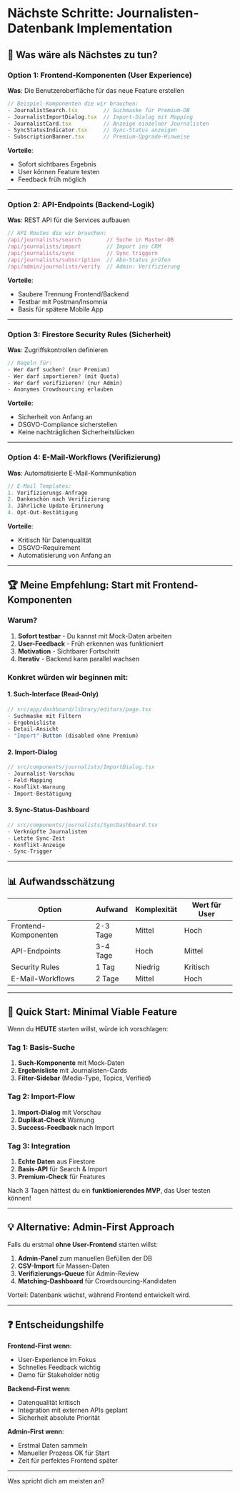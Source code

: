# Nächste Schritte: Journalisten-Datenbank Implementation

## 🎯 Was wäre als Nächstes zu tun?

### Option 1: Frontend-Komponenten (User Experience)
**Was**: Die Benutzeroberfläche für das neue Feature erstellen

```typescript
// Beispiel-Komponenten die wir brauchen:
- JournalistSearch.tsx        // Suchmaske für Premium-DB
- JournalistImportDialog.tsx  // Import-Dialog mit Mapping
- JournalistCard.tsx          // Anzeige einzelner Journalisten
- SyncStatusIndicator.tsx     // Sync-Status anzeigen
- SubscriptionBanner.tsx      // Premium-Upgrade-Hinweise
```

**Vorteile**:
- Sofort sichtbares Ergebnis
- User können Feature testen
- Feedback früh möglich

---

### Option 2: API-Endpoints (Backend-Logik)
**Was**: REST API für die Services aufbauen

```typescript
// API Routes die wir brauchen:
/api/journalists/search        // Suche in Master-DB
/api/journalists/import        // Import ins CRM
/api/journalists/sync          // Sync triggern
/api/journalists/subscription  // Abo-Status prüfen
/api/admin/journalists/verify  // Admin: Verifizierung
```

**Vorteile**:
- Saubere Trennung Frontend/Backend
- Testbar mit Postman/Insomnia
- Basis für spätere Mobile App

---

### Option 3: Firestore Security Rules (Sicherheit)
**Was**: Zugriffskontrollen definieren

```javascript
// Regeln für:
- Wer darf suchen? (nur Premium)
- Wer darf importieren? (mit Quota)
- Wer darf verifizieren? (nur Admin)
- Anonymes Crowdsourcing erlauben
```

**Vorteile**:
- Sicherheit von Anfang an
- DSGVO-Compliance sicherstellen
- Keine nachträglichen Sicherheitslücken

---

### Option 4: E-Mail-Workflows (Verifizierung)
**Was**: Automatisierte E-Mail-Kommunikation

```typescript
// E-Mail Templates:
1. Verifizierungs-Anfrage
2. Dankeschön nach Verifizierung
3. Jährliche Update-Erinnerung
4. Opt-Out-Bestätigung
```

**Vorteile**:
- Kritisch für Datenqualität
- DSGVO-Requirement
- Automatisierung von Anfang an

---

## 🏆 Meine Empfehlung: Start mit Frontend-Komponenten

### Warum?
1. **Sofort testbar** - Du kannst mit Mock-Daten arbeiten
2. **User-Feedback** - Früh erkennen was funktioniert
3. **Motivation** - Sichtbarer Fortschritt
4. **Iterativ** - Backend kann parallel wachsen

### Konkret würden wir beginnen mit:

#### 1. Such-Interface (Read-Only)
```typescript
// src/app/dashboard/library/editors/page.tsx
- Suchmaske mit Filtern
- Ergebnisliste
- Detail-Ansicht
- "Import"-Button (disabled ohne Premium)
```

#### 2. Import-Dialog
```typescript
// src/components/journalists/ImportDialog.tsx
- Journalist-Vorschau
- Feld-Mapping
- Konflikt-Warnung
- Import-Bestätigung
```

#### 3. Sync-Status-Dashboard
```typescript
// src/components/journalists/SyncDashboard.tsx
- Verknüpfte Journalisten
- Letzte Sync-Zeit
- Konflikt-Anzeige
- Sync-Trigger
```

---

## 📊 Aufwandsschätzung

| Option | Aufwand | Komplexität | Wert für User |
|--------|---------|-------------|---------------|
| Frontend-Komponenten | 2-3 Tage | Mittel | Hoch |
| API-Endpoints | 3-4 Tage | Hoch | Mittel |
| Security Rules | 1 Tag | Niedrig | Kritisch |
| E-Mail-Workflows | 2 Tage | Mittel | Hoch |

---

## 🚀 Quick Start: Minimal Viable Feature

Wenn du **HEUTE** starten willst, würde ich vorschlagen:

### Tag 1: Basis-Suche
1. **Such-Komponente** mit Mock-Daten
2. **Ergebnisliste** mit Journalisten-Cards
3. **Filter-Sidebar** (Media-Type, Topics, Verified)

### Tag 2: Import-Flow
1. **Import-Dialog** mit Vorschau
2. **Duplikat-Check** Warnung
3. **Success-Feedback** nach Import

### Tag 3: Integration
1. **Echte Daten** aus Firestore
2. **Basis-API** für Search & Import
3. **Premium-Check** für Features

Nach 3 Tagen hättest du ein **funktionierendes MVP**, das User testen können!

---

## 💡 Alternative: Admin-First Approach

Falls du erstmal **ohne User-Frontend** starten willst:

1. **Admin-Panel** zum manuellen Befüllen der DB
2. **CSV-Import** für Massen-Daten
3. **Verifizierungs-Queue** für Admin-Review
4. **Matching-Dashboard** für Crowdsourcing-Kandidaten

Vorteil: Datenbank wächst, während Frontend entwickelt wird.

---

## ❓ Entscheidungshilfe

**Frontend-First wenn**:
- User-Experience im Fokus
- Schnelles Feedback wichtig
- Demo für Stakeholder nötig

**Backend-First wenn**:
- Datenqualität kritisch
- Integration mit externen APIs geplant
- Sicherheit absolute Priorität

**Admin-First wenn**:
- Erstmal Daten sammeln
- Manueller Prozess OK für Start
- Zeit für perfektes Frontend später

---

Was spricht dich am meisten an?